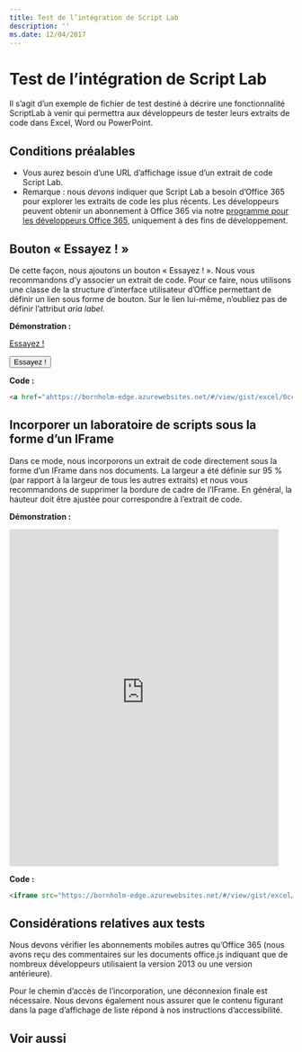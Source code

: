 ```yaml
---
title: Test de l’intégration de Script Lab
description: ''
ms.date: 12/04/2017
---
```



# <a name="testing-script-lab-integration"></a>Test de l’intégration de Script Lab

Il s’agit d’un exemple de fichier de test destiné à décrire une fonctionnalité ScriptLab à venir qui permettra aux développeurs de tester leurs extraits de code dans Excel, Word ou PowerPoint.  

## <a name="prerequisites"></a>Conditions préalables
- Vous aurez besoin d’une URL d’affichage issue d’un extrait de code Script Lab.
- Remarque : nous *devons* indiquer que Script Lab a besoin d’Office 365 pour explorer les extraits de code les plus récents. Les développeurs peuvent obtenir un abonnement à Office 365 via notre [programme pour les développeurs Office 365](https://dev.office.com/devprogram), uniquement à des fins de développement.  


## <a name="try-it-out-button"></a>Bouton « Essayez ! »
De cette façon, nous ajoutons un bouton « Essayez ! ». Nous vous recommandons d’y associer un extrait de code.  Pour ce faire, nous utilisons une classe de la structure d’interface utilisateur d’Office permettant de définir un lien sous forme de bouton. Sur le lien lui-même, n’oubliez pas de définir l’attribut *aria label*.

**Démonstration :**

<a href="https://bornholm-edge.azurewebsites.net/#/view/gist/excel/0cc24cee687141d1c2726c0feea70911" class="ms-Button" aria-label="Open this snippet in Script Lab, an Office Add-in">Essayez !</a>


<button href="https://bornholm-edge.azurewebsites.net/#/view/gist/excel/0cc24cee687141d1c2726c0feea70911" class="ms-Button" aria-label="Open this snippet in Script Lab, an Office Add-in">Essayez !</button>


**Code :**
```html
<a href="ahttps://bornholm-edge.azurewebsites.net/#/view/gist/excel/0cc24cee687141d1c2726c0feea70911" class="ms-Button" aria-label="Open this snippet in Script Lab, an Office Add-in">Try it out</a>
```



## <a name="embed-script-lab-as-an-iframe"></a>Incorporer un laboratoire de scripts sous la forme d’un IFrame
Dans ce mode, nous incorporons un extrait de code directement sous la forme d’un IFrame dans nos documents. La largeur a été définie sur 95 % (par rapport à la largeur de tous les autres extraits) et nous vous recommandons de supprimer la bordure de cadre de l’IFrame.  En général, la hauteur doit être ajustée pour correspondre à l’extrait de code.

**Démonstration :**
<iframe src="https://bornholm-edge.azurewebsites.net/#/view/gist/excel/0cc24cee687141d1c2726c0feea70911" height="600px" width="95%" frameborder="0"></iframe>

**Code :**
```html
<iframe src="https://bornholm-edge.azurewebsites.net/#/view/gist/excel/0cc24cee687141d1c2726c0feea70911" height="600px" width="95%" frameborder="0"></iframe>
```

## <a name="testing-considerations"></a>Considérations relatives aux tests
Nous devons vérifier les abonnements mobiles autres qu’Office 365 (nous avons reçu des commentaires sur les documents office.js indiquant que de nombreux développeurs utilisaient la version 2013 ou une version antérieure).  

Pour le chemin d’accès de l’incorporation, une déconnexion finale est nécessaire. Nous devons également nous assurer que le contenu figurant dans la page d’affichage de liste répond à nos instructions d’accessibilité.

## <a name="see-also"></a>Voir aussi
